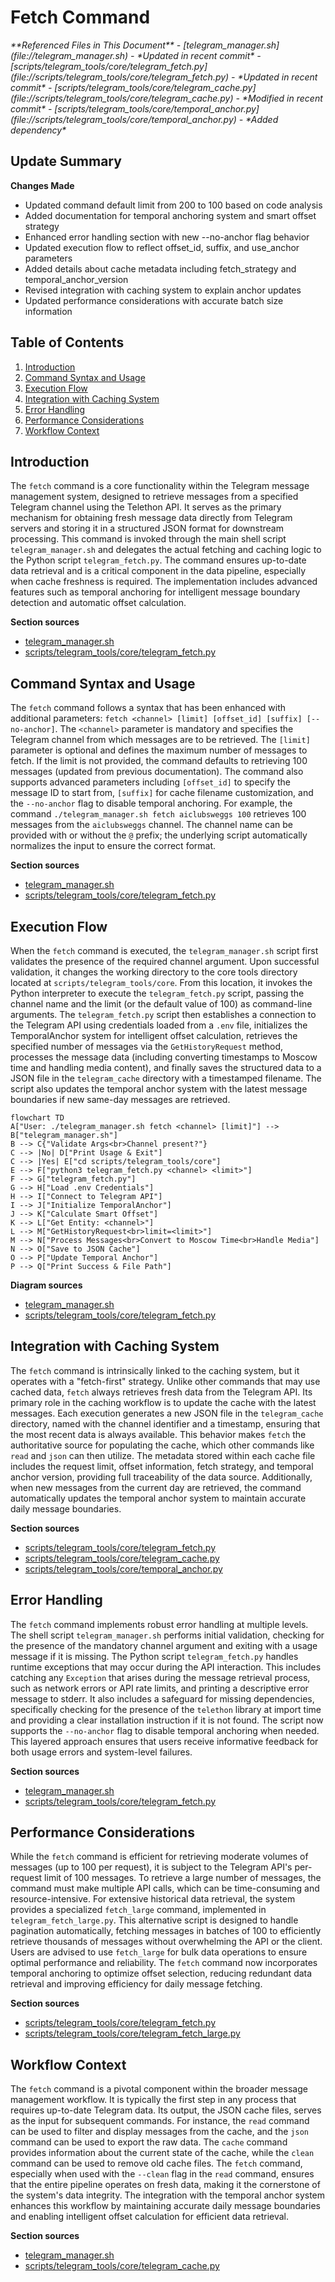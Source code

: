 # Fetch Command

<cite>
**Referenced Files in This Document**   
- [telegram_manager.sh](file://telegram_manager.sh) - *Updated in recent commit*
- [scripts/telegram_tools/core/telegram_fetch.py](file://scripts/telegram_tools/core/telegram_fetch.py) - *Updated in recent commit*
- [scripts/telegram_tools/core/telegram_cache.py](file://scripts/telegram_tools/core/telegram_cache.py) - *Modified in recent commit*
- [scripts/telegram_tools/core/temporal_anchor.py](file://scripts/telegram_tools/core/temporal_anchor.py) - *Added dependency*
</cite>

## Update Summary
**Changes Made**   
- Updated command default limit from 200 to 100 based on code analysis
- Added documentation for temporal anchoring system and smart offset strategy
- Enhanced error handling section with new --no-anchor flag behavior
- Updated execution flow to reflect offset_id, suffix, and use_anchor parameters
- Added details about cache metadata including fetch_strategy and temporal_anchor_version
- Revised integration with caching system to explain anchor updates
- Updated performance considerations with accurate batch size information

## Table of Contents
1. [Introduction](#introduction)
2. [Command Syntax and Usage](#command-syntax-and-usage)
3. [Execution Flow](#execution-flow)
4. [Integration with Caching System](#integration-with-caching-system)
5. [Error Handling](#error-handling)
6. [Performance Considerations](#performance-considerations)
7. [Workflow Context](#workflow-context)

## Introduction
The `fetch` command is a core functionality within the Telegram message management system, designed to retrieve messages from a specified Telegram channel using the Telethon API. It serves as the primary mechanism for obtaining fresh message data directly from Telegram servers and storing it in a structured JSON format for downstream processing. This command is invoked through the main shell script `telegram_manager.sh` and delegates the actual fetching and caching logic to the Python script `telegram_fetch.py`. The command ensures up-to-date data retrieval and is a critical component in the data pipeline, especially when cache freshness is required. The implementation includes advanced features such as temporal anchoring for intelligent message boundary detection and automatic offset calculation.

**Section sources**
- [telegram_manager.sh](file://telegram_manager.sh#L1-L23)
- [scripts/telegram_tools/core/telegram_fetch.py](file://scripts/telegram_tools/core/telegram_fetch.py#L1-L30)

## Command Syntax and Usage
The `fetch` command follows a syntax that has been enhanced with additional parameters: `fetch <channel> [limit] [offset_id] [suffix] [--no-anchor]`. The `<channel>` parameter is mandatory and specifies the Telegram channel from which messages are to be retrieved. The `[limit]` parameter is optional and defines the maximum number of messages to fetch. If the limit is not provided, the command defaults to retrieving 100 messages (updated from previous documentation). The command also supports advanced parameters including `[offset_id]` to specify the message ID to start from, `[suffix]` for cache filename customization, and the `--no-anchor` flag to disable temporal anchoring. For example, the command `./telegram_manager.sh fetch aiclubsweggs 100` retrieves 100 messages from the `aiclubsweggs` channel. The channel name can be provided with or without the `@` prefix; the underlying script automatically normalizes the input to ensure the correct format.

**Section sources**
- [telegram_manager.sh](file://telegram_manager.sh#L9)
- [scripts/telegram_tools/core/telegram_fetch.py](file://scripts/telegram_tools/core/telegram_fetch.py#L147-L193)

## Execution Flow
When the `fetch` command is executed, the `telegram_manager.sh` script first validates the presence of the required channel argument. Upon successful validation, it changes the working directory to the core tools directory located at `scripts/telegram_tools/core`. From this location, it invokes the Python interpreter to execute the `telegram_fetch.py` script, passing the channel name and the limit (or the default value of 100) as command-line arguments. The `telegram_fetch.py` script then establishes a connection to the Telegram API using credentials loaded from a `.env` file, initializes the TemporalAnchor system for intelligent offset calculation, retrieves the specified number of messages via the `GetHistoryRequest` method, processes the message data (including converting timestamps to Moscow time and handling media content), and finally saves the structured data to a JSON file in the `telegram_cache` directory with a timestamped filename. The script also updates the temporal anchor system with the latest message boundaries if new same-day messages are retrieved.

```mermaid
flowchart TD
A["User: ./telegram_manager.sh fetch <channel> [limit]"] --> B["telegram_manager.sh"]
B --> C{"Validate Args<br>Channel present?"}
C --> |No| D["Print Usage & Exit"]
C --> |Yes| E["cd scripts/telegram_tools/core"]
E --> F["python3 telegram_fetch.py <channel> <limit>"]
F --> G["telegram_fetch.py"]
G --> H["Load .env Credentials"]
H --> I["Connect to Telegram API"]
I --> J["Initialize TemporalAnchor"]
J --> K["Calculate Smart Offset"]
K --> L["Get Entity: <channel>"]
L --> M["GetHistoryRequest<br>limit=<limit>"]
M --> N["Process Messages<br>Convert to Moscow Time<br>Handle Media"]
N --> O["Save to JSON Cache"]
O --> P["Update Temporal Anchor"]
P --> Q["Print Success & File Path"]
```

**Diagram sources**
- [telegram_manager.sh](file://telegram_manager.sh#L9-L11)
- [scripts/telegram_tools/core/telegram_fetch.py](file://scripts/telegram_tools/core/telegram_fetch.py#L22-L122)

## Integration with Caching System
The `fetch` command is intrinsically linked to the caching system, but it operates with a "fetch-first" strategy. Unlike other commands that may use cached data, `fetch` always retrieves fresh data from the Telegram API. Its primary role in the caching workflow is to update the cache with the latest messages. Each execution generates a new JSON file in the `telegram_cache` directory, named with the channel identifier and a timestamp, ensuring that the most recent data is always available. This behavior makes `fetch` the authoritative source for populating the cache, which other commands like `read` and `json` can then utilize. The metadata stored within each cache file includes the request limit, offset information, fetch strategy, and temporal anchor version, providing full traceability of the data source. Additionally, when new messages from the current day are retrieved, the command automatically updates the temporal anchor system to maintain accurate daily message boundaries.

**Section sources**
- [scripts/telegram_tools/core/telegram_fetch.py](file://scripts/telegram_tools/core/telegram_fetch.py#L111-L148)
- [scripts/telegram_tools/core/telegram_cache.py](file://scripts/telegram_tools/core/telegram_cache.py#L1-L50)
- [scripts/telegram_tools/core/temporal_anchor.py](file://scripts/telegram_tools/core/temporal_anchor.py#L1-L481)

## Error Handling
The `fetch` command implements robust error handling at multiple levels. The shell script `telegram_manager.sh` performs initial validation, checking for the presence of the mandatory channel argument and exiting with a usage message if it is missing. The Python script `telegram_fetch.py` handles runtime exceptions that may occur during the API interaction. This includes catching any `Exception` that arises during the message retrieval process, such as network errors or API rate limits, and printing a descriptive error message to stderr. It also includes a safeguard for missing dependencies, specifically checking for the presence of the `telethon` library at import time and providing a clear installation instruction if it is not found. The script now supports the `--no-anchor` flag to disable temporal anchoring when needed. This layered approach ensures that users receive informative feedback for both usage errors and system-level failures.

**Section sources**
- [telegram_manager.sh](file://telegram_manager.sh#L9)
- [scripts/telegram_tools/core/telegram_fetch.py](file://scripts/telegram_tools/core/telegram_fetch.py#L147-L193)

## Performance Considerations
While the `fetch` command is efficient for retrieving moderate volumes of messages (up to 100 per request), it is subject to the Telegram API's per-request limit of 100 messages. To retrieve a large number of messages, the command must make multiple API calls, which can be time-consuming and resource-intensive. For extensive historical data retrieval, the system provides a specialized `fetch_large` command, implemented in `telegram_fetch_large.py`. This alternative script is designed to handle pagination automatically, fetching messages in batches of 100 to efficiently retrieve thousands of messages without overwhelming the API or the client. Users are advised to use `fetch_large` for bulk data operations to ensure optimal performance and reliability. The `fetch` command now incorporates temporal anchoring to optimize offset selection, reducing redundant data retrieval and improving efficiency for daily message fetching.

**Section sources**
- [scripts/telegram_tools/core/telegram_fetch.py](file://scripts/telegram_tools/core/telegram_fetch.py#L40-L72)
- [scripts/telegram_tools/core/telegram_fetch_large.py](file://scripts/telegram_tools/core/telegram_fetch_large.py#L0-L47)

## Workflow Context
The `fetch` command is a pivotal component within the broader message management workflow. It is typically the first step in any process that requires up-to-date Telegram data. Its output, the JSON cache files, serves as the input for subsequent commands. For instance, the `read` command can be used to filter and display messages from the cache, and the `json` command can be used to export the raw data. The `cache` command provides information about the current state of the cache, while the `clean` command can be used to remove old cache files. The `fetch` command, especially when used with the `--clean` flag in the `read` command, ensures that the entire pipeline operates on fresh data, making it the cornerstone of the system's data integrity. The integration with the temporal anchor system enhances this workflow by maintaining accurate daily message boundaries and enabling intelligent offset calculation for efficient data retrieval.

**Section sources**
- [telegram_manager.sh](file://telegram_manager.sh#L1-L109)
- [scripts/telegram_tools/core/telegram_cache.py](file://scripts/telegram_tools/core/telegram_cache.py#L136-L175)
